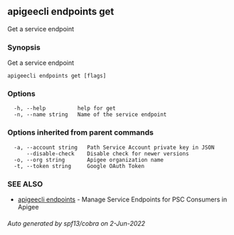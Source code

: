 ## apigeecli endpoints get

Get a service endpoint

### Synopsis

Get a service endpoint

```
apigeecli endpoints get [flags]
```

### Options

```
  -h, --help          help for get
  -n, --name string   Name of the service endpoint
```

### Options inherited from parent commands

```
  -a, --account string   Path Service Account private key in JSON
      --disable-check    Disable check for newer versions
  -o, --org string       Apigee organization name
  -t, --token string     Google OAuth Token
```

### SEE ALSO

* [apigeecli endpoints](apigeecli_endpoints.md)	 - Manage Service Endpoints for PSC Consumers in Apigee

###### Auto generated by spf13/cobra on 2-Jun-2022
